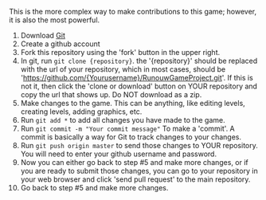 This is the more complex way to make contributions to this game; however, it is also the most powerful.

1. Download [Git](https://git-scm.com/)
2. Create a github account
3. Fork this repository using the 'fork' button in the upper right.
4. In git, run `git clone {repository}`. the '{repository}' should be replaced with the url of your repository, which in most cases, should be 'https://github.com/{Yourusername}/RunouwGameProject.git'. If this is not it, then click the 'clone or download' button on YOUR repository and copy the url that shows up. Do NOT download as a zip.
5. Make changes to the game. This can be anything, like editing levels, creating levels, adding graphics, etc.
6. Run `git add *` to add all changes you have made to the game.
7. Run `git commit -m "Your commit message"` To make a 'commit'. A commit is basically a way for Git to track changes to your changes.
8. Run `git push origin master` to send those changes to YOUR repository. You will need to enter your github username and password.
9. Now you can either go back to step #5 and make more changes, or if you are ready to submit those changes, you can go to your repository in your web browser and click 'send pull request' to the main repository.
10. Go back to step #5 and make more changes.
